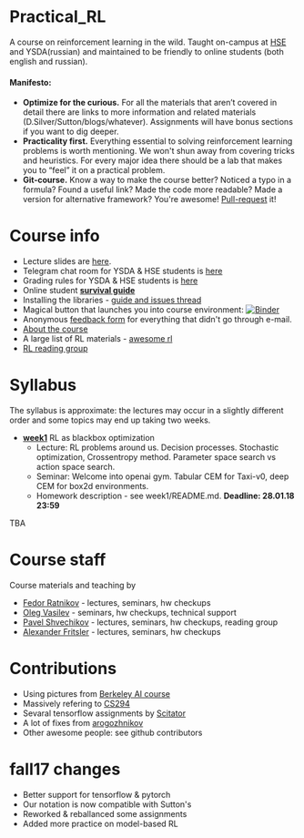 # Practical_RL
A course on reinforcement learning in the wild.
Taught on-campus at [HSE](https://cs.hse.ru) and YSDA(russian)  and maintained to be friendly to online students (both english and russian).


#### Manifesto:
* __Optimize for the curious.__ For all the materials that aren’t covered in detail there are links to more information and related materials (D.Silver/Sutton/blogs/whatever). Assignments will have bonus sections if you want to dig deeper.
* __Practicality first.__ Everything essential to solving reinforcement learning problems is worth mentioning. We won't shun away from covering tricks and heuristics. For every major idea there should be a lab that makes you to “feel” it on a practical problem.
* __Git-course.__ Know a way to make the course better? Noticed a typo in a formula? Found a useful link? Made the code more readable? Made a version for alternative framework? You're awesome! [Pull-request](https://help.github.com/articles/about-pull-requests/) it!

# Course info
* Lecture slides are [here](https://yadi.sk/d/loPpY45J3EAYfU).
* Telegram chat room for YSDA & HSE students is [here](https://t.me/rlspring18)
* Grading rules for YSDA & HSE students is [here](https://github.com/yandexdataschool/Practical_RL/blob/master/GRADING.md)
* Online student __[survival guide](https://github.com/yandexdataschool/Practical_RL/wiki/Online-student's-survival-guide)__
* Installing the libraries - [guide and issues thread](https://github.com/yandexdataschool/Practical_RL/issues/1)
* Magical button that launches you into course environment: [![Binder](https://mybinder.org/badge.svg)](https://mybinder.org/v2/gh/yandexdataschool/Practical_RL/master)
* Anonymous [feedback form](https://docs.google.com/forms/d/e/1FAIpQLSdurWw97Sm9xCyYwC8g3iB5EibITnoPJW2IkOVQYE_kcXPh6Q/viewform) for everything that didn't go through e-mail.
* [About the course](https://github.com/yandexdataschool/Practical_RL/wiki/Practical-RL)
* A large list of RL materials - [awesome rl](https://github.com/aikorea/awesome-rl)
* [RL reading group](https://github.com/yandexdataschool/Practical_RL/wiki/RL-reading-group)


# Syllabus

The syllabus is approximate: the lectures may occur in a slightly different order and some topics may end up taking two weeks.

* [__week1__](https://github.com/yandexdataschool/Practical_RL/tree/master/week1_intro) RL as blackbox optimization
  * Lecture: RL problems around us. Decision processes. Stochastic optimization, Crossentropy method. Parameter space search vs action space search.
  * Seminar: Welcome into openai gym. Tabular CEM for Taxi-v0, deep CEM for box2d environments.
  * Homework description - see week1/README.md. **Deadline: 28.01.18 23:59**

TBA


# Course staff
Course materials and teaching by
- [Fedor Ratnikov](https://github.com/justheuristic/) - lectures, seminars, hw checkups
- [Oleg Vasilev](https://github.com/Omrigan) - seminars, hw checkups, technical support
- [Pavel Shvechikov](https://github.com/bestxolodec) - lectures, seminars, hw checkups, reading group
- [Alexander Fritsler](https://github.com/Fritz449) - lectures, seminars, hw checkups

# Contributions
* Using pictures from [Berkeley AI course](http://ai.berkeley.edu/home.html)
* Massively refering to [CS294](http://rll.berkeley.edu/deeprlcourse/)
* Sevaral tensorflow assignments by [Scitator](https://github.com/Scitator)
* A lot of fixes from [arogozhnikov](https://github.com/arogozhnikov)
* Other awesome people: see github contributors


# fall17 changes
* Better support for tensorflow & pytorch
* Our notation is now compatible with Sutton's
* Reworked & reballanced some assignments
* Added more practice on model-based RL
